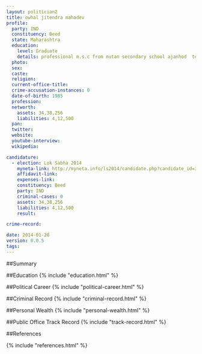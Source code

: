 ```yaml
---
layout: politician2
title: owhal jitendra mahadev
profile: 
  party: IND
  constituency: Beed
  state: Maharashtra
  education: 
    level: Graduate
    details: professional m.s.c from nutan secondary school ajanhod  tehsil dharur district beed in march 1998  h.s.c from yogeshwari college  anbajogai  district beed in february 2000  b.a.m.s from yashwant ayurvedic college  kodoli  tehsil panhala  district kolhapur(padvi) in ju
  photo: 
  sex: 
  caste: 
  religion: 
  current-office-title: 
  crime-accusation-instances: 0
  date-of-birth: 1985
  profession: 
  networth: 
    assets: 34,38,256
    liabilities: 4,12,500
  pan: 
  twitter: 
  website: 
  youtube-interview: 
  wikipedia: 

candidature: 
  - election: Lok Sabha 2014
    myneta-link: http://myneta.info/ls2014/candidate.php?candidate_id=3875
    affidavit-link: 
    expenses-link: 
    constituency: Beed 
    party: IND
    criminal-cases: 0
    assets: 34,38,256
    liabilities: 4,12,500
    result:  

crime-record: 

date: 2014-01-28
version: 0.0.5
tags: 
---
```

##Summary


##Education
{% include "education.html" %}


##Political Career
{% include "political-career.html" %}


##Criminal Record
{% include "criminal-record.html" %}


##Personal Wealth
{% include "personal-wealth.html" %}


##Public Office Track Record
{% include "track-record.html" %}


##References


{% include "references.html" %}